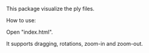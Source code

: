 This package visualize the ply files.

How to use:

Open "index.html".

It supports dragging, rotations, zoom-in and zoom-out.
